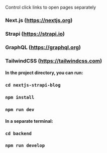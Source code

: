 Control click links to open pages separately
### Next.js (https://nextjs.org)
### Strapi (https://strapi.io)
### GraphQL (https://graphql.org)
### TailwindCSS (https://tailwindcss.com)

#### In the project directory, you can run:

### `cd nextjs-strapi-blog  `
### `npm install`
### `npm run dev`

#### In a separate terminal:
### `cd backend`
### `npm run develop`

